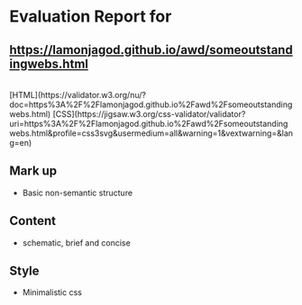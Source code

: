 # Evaluation Report for<br/>
## https://lamonjagod.github.io/awd/someoutstandingwebs.html
<br/>
[HTML](https://validator.w3.org/nu/?doc=https%3A%2F%2Flamonjagod.github.io%2Fawd%2Fsomeoutstandingwebs.html)
[CSS](https://jigsaw.w3.org/css-validator/validator?uri=https%3A%2F%2Flamonjagod.github.io%2Fawd%2Fsomeoutstandingwebs.html&profile=css3svg&usermedium=all&warning=1&vextwarning=&lang=en)

## Mark up
- Basic non-semantic structure
  

## Content

- schematic, brief and concise

## Style
- Minimalistic css

